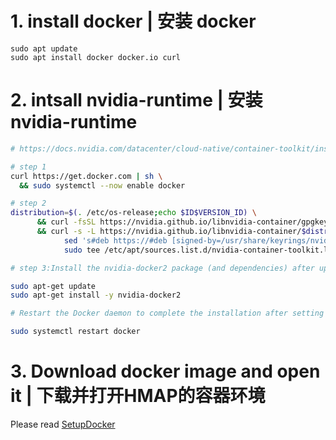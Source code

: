 # 1. install docker | 安装 docker
```
sudo apt update
sudo apt install docker docker.io curl
```

# 2. intsall nvidia-runtime | 安装 nvidia-runtime

``` sh
# https://docs.nvidia.com/datacenter/cloud-native/container-toolkit/install-guide.html#installing-on-ubuntu-and-debian

# step 1
curl https://get.docker.com | sh \
  && sudo systemctl --now enable docker

# step 2
distribution=$(. /etc/os-release;echo $ID$VERSION_ID) \
      && curl -fsSL https://nvidia.github.io/libnvidia-container/gpgkey | sudo gpg --dearmor -o /usr/share/keyrings/nvidia-container-toolkit-keyring.gpg \
      && curl -s -L https://nvidia.github.io/libnvidia-container/$distribution/libnvidia-container.list | \
            sed 's#deb https://#deb [signed-by=/usr/share/keyrings/nvidia-container-toolkit-keyring.gpg] https://#g' | \
            sudo tee /etc/apt/sources.list.d/nvidia-container-toolkit.list

# step 3:Install the nvidia-docker2 package (and dependencies) after updating the package listing:

sudo apt-get update
sudo apt-get install -y nvidia-docker2

# Restart the Docker daemon to complete the installation after setting the default runtime:

sudo systemctl restart docker
```


# 3. Download docker image and open it | 下载并打开HMAP的容器环境

Please read [SetupDocker](./ZDOCS/setup_docker.md)
